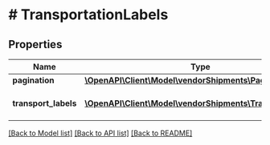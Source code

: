# # TransportationLabels

## Properties

Name | Type | Description | Notes
------------ | ------------- | ------------- | -------------
**pagination** | [**\OpenAPI\Client\Model\vendorShipments\Pagination**](Pagination.md) |  | [optional]
**transport_labels** | [**\OpenAPI\Client\Model\vendorShipments\TransportLabel[]**](TransportLabel.md) | A list of one or more ShipmentLabels. | [optional]

[[Back to Model list]](../../README.md#models) [[Back to API list]](../../README.md#endpoints) [[Back to README]](../../README.md)
